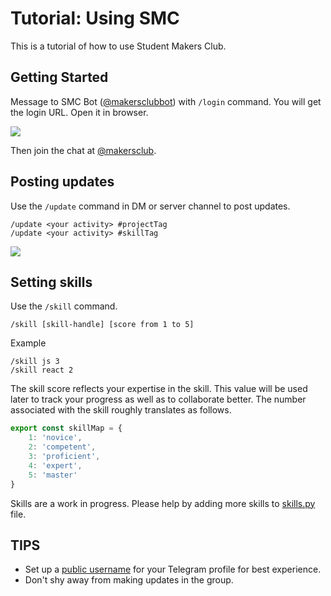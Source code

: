 # Tutorial: Using SMC

This is a tutorial of how to use Student Makers Club.


## Getting Started

Message to SMC Bot ([@makersclubbot](http://telegram.me/makersclubbot)) with `/login` command. You will get the login URL. Open it in browser.

![](https://i.imgur.com/QX5GlvN.png)

Then join the chat at [@makersclub](https://t.me/makersclub).


## Posting updates

Use the `/update` command in DM or server channel to post updates.

```
/update <your activity> #projectTag
/update <your activity> #skillTag
```

![](https://i.imgur.com/wqSK6Yr.png)


## Setting skills

Use the `/skill` command.

```
/skill [skill-handle] [score from 1 to 5]
```

Example

```
/skill js 3
/skill react 2
```

The skill score reflects your expertise in the skill. This value will be used later to track your progress as well as to collaborate better. The number associated with the skill roughly translates as follows.

```js
export const skillMap = {
	1: 'novice',
	2: 'competent',
	3: 'proficient',
	4: 'expert',
	5: 'master'
}
```

Skills are a work in progress. Please help by adding more skills to [skills.py](data/skills.py) file.


## TIPS

* Set up a [public username](https://telegram.org/faq#q-what-are-usernames-how-do-i-get-one) for your Telegram profile for best experience.
* Don't shy away from making updates in the group.
